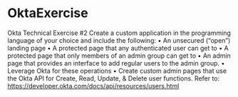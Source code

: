 # OktaExercise
Okta Technical Exercise #2
Create a custom application in the programming language of your choice and include the following: 
•	An unsecured (“open”) landing page 
•	A protected page that any authenticated user can get to
•	A protected page that only members of an admin group can get to 
•	An admin page that provides an interface to add regular users to the admin group. 
•	Leverage Okta for these operations 
•	Create custom admin pages that use the Okta API for Create, Read, Update, & Delete user functions. Refer to: https://developer.okta.com/docs/api/resources/users.html
